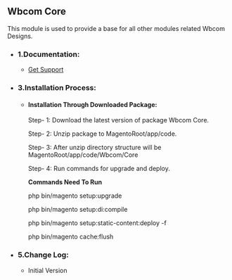 <h2>Wbcom Core</h2>
      <p>This module is used to provide a base for all other modules related Wbcom Designs.</p>
<ul>
  <li>
      <h3>1.Documentation:</h3>
      <ul>         
            <li><a href="https://wbcomdesigns.com/support/">Get Support</a></li>    
      </ul> 
  </li>
  <li>
      <h3>3.Installation Process: </h3>
      <ul>
            <li>
                  <h4>Installation Through Downloaded Package:</h4>
                  <p>Step- 1: Download the latest version of package Wbcom Core.</p>
                  <p>Step- 2: Unzip package to MagentoRoot/app/code.</p>
                  <p>Step- 3: After unzip directory structure will be MagentoRoot/app/code/Wbcom/Core</p>
                  <p>Step- 4: Run commands for upgrade and deploy.</p>
                  <p>
                        <b>Commands Need To Run</b>
                  </p>
                  <p> php bin/magento setup:upgrade </p>
                  <p> php bin/magento setup:di:compile</p>
                  <p>php bin/magento setup:static-content:deploy -f</p>
                  <p>php bin/magento cache:flush</p>
            </li>
      </ul>
  </li>
  <li>
      <h3>5.Change Log: </h3>
      <ul>
            <li>Initial Version</li>
      </ul>
  </li>
</ul>

